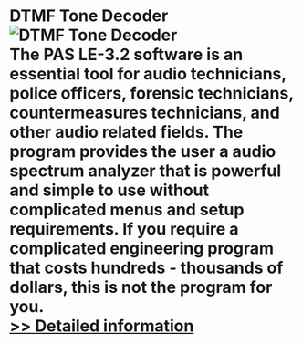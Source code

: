 # DTMF Tone Decoder<br />![DTMF Tone Decoder](https://mycommerce.akamaized.net/api/pimages/P145333/BIG/145333.JPG)<br />The PAS LE-3.2 software is an essential tool for audio technicians, police officers, forensic technicians, countermeasures technicians, and other audio related fields. The program provides the user a audio spectrum analyzer that is powerful and simple to use without complicated menus and setup requirements. If you require a complicated engineering program that costs hundreds - thousands of dollars, this is not the program for you.<br />[>> Detailed information](https://secure.shareit.com/shareit/product.html?productid=145333&affiliateid=200057808)